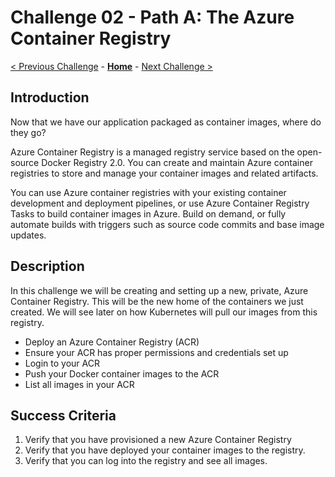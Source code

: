 # Challenge 02 - Path A: The Azure Container Registry

[< Previous Challenge](./Challenge-01A.md) - **[Home](../README.md)** - [Next Challenge >](./Challenge-03.md)

## Introduction

Now that we have our application packaged as container images, where do they go?

Azure Container Registry is a managed registry service based on the open-source Docker Registry 2.0. You can create and maintain Azure container registries to store and manage your container images and related artifacts.

You can use Azure container registries with your existing container development and deployment pipelines, or use Azure Container Registry Tasks to build container images in Azure. Build on demand, or fully automate builds with triggers such as source code commits and base image updates.

## Description

In this challenge we will be creating and setting up a new, private, Azure Container Registry. This will be the new home of the containers we just created. We will see later on how Kubernetes will pull our images from this registry.

- Deploy an Azure Container Registry (ACR)
- Ensure your ACR has proper permissions and credentials set up
- Login to your ACR
- Push your Docker container images to the ACR
- List all images in your ACR

## Success Criteria

1. Verify that you have provisioned a new Azure Container Registry
1. Verify that you have deployed your container images to the registry.
1. Verify that you can log into the registry and see all images.